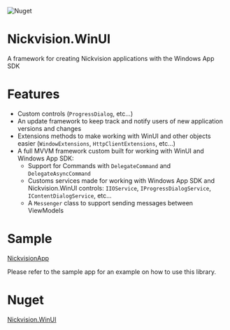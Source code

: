 ![Nuget](https://img.shields.io/nuget/v/Nickvision.WinUI)

# Nickvision.WinUI
A framework for creating Nickvision applications with the Windows App SDK

# Features
- Custom controls (`ProgressDialog`, etc...)
- An update framework to keep track and notify users of new application versions and changes
- Extensions methods to make working with WinUI and other objects easier (`WindowExtensions`, `HttpClientExtensions`, etc...)
- A full MVVM framework custom built for working with WinUI and Windows App SDK:
  - Support for Commands with `DelegateCommand` and `DelegateAsyncCommand`
  - Customs services made for working with Windows App SDK and Nickvision.WinUI controls: `IIOService`, `IProgressDialogService`, `IContentDialogService`, etc...
  - A `Messenger` class to support sending messages between ViewModels

# Sample
[NickvisionApp](https://github.com/nlogozzo/NickvisionApp)

Please refer to the sample app for an example on how to use this library.

# Nuget
[Nickvision.WinUI](https://www.nuget.org/packages/Nickvision.WinUI/)
